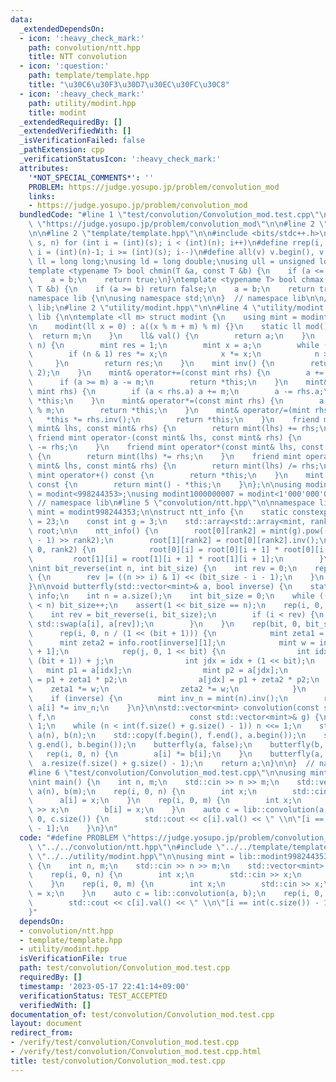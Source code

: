 ```yaml
---
data:
  _extendedDependsOn:
  - icon: ':heavy_check_mark:'
    path: convolution/ntt.hpp
    title: NTT convolution
  - icon: ':question:'
    path: template/template.hpp
    title: "\u30C6\u30F3\u30D7\u30EC\u30FC\u30C8"
  - icon: ':heavy_check_mark:'
    path: utility/modint.hpp
    title: modint
  _extendedRequiredBy: []
  _extendedVerifiedWith: []
  _isVerificationFailed: false
  _pathExtension: cpp
  _verificationStatusIcon: ':heavy_check_mark:'
  attributes:
    '*NOT_SPECIAL_COMMENTS*': ''
    PROBLEM: https://judge.yosupo.jp/problem/convolution_mod
    links:
    - https://judge.yosupo.jp/problem/convolution_mod
  bundledCode: "#line 1 \"test/convolution/Convolution_mod.test.cpp\"\n#define PROBLEM\
    \ \"https://judge.yosupo.jp/problem/convolution_mod\"\n\n#line 2 \"convolution/ntt.hpp\"\
    \n\n#line 2 \"template/template.hpp\"\n\n#include <bits/stdc++.h>\n\n#define rep(i,\
    \ s, n) for (int i = (int)(s); i < (int)(n); i++)\n#define rrep(i, s, n) for (int\
    \ i = (int)(n)-1; i >= (int)(s); i--)\n#define all(v) v.begin(), v.end()\n\nusing\
    \ ll = long long;\nusing ld = long double;\nusing ull = unsigned long long;\n\n\
    template <typename T> bool chmin(T &a, const T &b) {\n    if (a <= b) return false;\n\
    \    a = b;\n    return true;\n}\ntemplate <typename T> bool chmax(T &a, const\
    \ T &b) {\n    if (a >= b) return false;\n    a = b;\n    return true;\n}\n\n\
    namespace lib {\n\nusing namespace std;\n\n}  // namespace lib\n\n// using namespace\
    \ lib;\n#line 2 \"utility/modint.hpp\"\n\n#line 4 \"utility/modint.hpp\"\n\nnamespace\
    \ lib {\n\ntemplate <ll m> struct modint {\n    using mint = modint;\n    ll a;\n\
    \n    modint(ll x = 0) : a((x % m + m) % m) {}\n    static ll mod() {\n      \
    \  return m;\n    }\n    ll& val() {\n        return a;\n    }\n    mint pow(ll\
    \ n) {\n        mint res = 1;\n        mint x = a;\n        while (n) {\n    \
    \        if (n & 1) res *= x;\n            x *= x;\n            n >>= 1;\n   \
    \     }\n        return res;\n    }\n    mint inv() {\n        return pow(m -\
    \ 2);\n    }\n    mint& operator+=(const mint rhs) {\n        a += rhs.a;\n  \
    \      if (a >= m) a -= m;\n        return *this;\n    }\n    mint& operator-=(const\
    \ mint rhs) {\n        if (a < rhs.a) a += m;\n        a -= rhs.a;\n        return\
    \ *this;\n    }\n    mint& operator*=(const mint rhs) {\n        a = a * rhs.a\
    \ % m;\n        return *this;\n    }\n    mint& operator/=(mint rhs) {\n     \
    \   *this *= rhs.inv();\n        return *this;\n    }\n    friend mint operator+(const\
    \ mint& lhs, const mint& rhs) {\n        return mint(lhs) += rhs;\n    }\n   \
    \ friend mint operator-(const mint& lhs, const mint& rhs) {\n        return mint(lhs)\
    \ -= rhs;\n    }\n    friend mint operator*(const mint& lhs, const mint& rhs)\
    \ {\n        return mint(lhs) *= rhs;\n    }\n    friend mint operator/(const\
    \ mint& lhs, const mint& rhs) {\n        return mint(lhs) /= rhs;\n    }\n   \
    \ mint operator+() const {\n        return *this;\n    }\n    mint operator-()\
    \ const {\n        return mint() - *this;\n    }\n};\n\nusing modint998244353\
    \ = modint<998244353>;\nusing modint1000000007 = modint<1'000'000'007>;\n\n} \
    \ // namespace lib\n#line 5 \"convolution/ntt.hpp\"\n\nnamespace lib {\n\nusing\
    \ mint = modint998244353;\n\nstruct ntt_info {\n    static constexpr int rank2\
    \ = 23;\n    const int g = 3;\n    std::array<std::array<mint, rank2 + 1>, 2>\
    \ root;\n\n    ntt_info() {\n        root[0][rank2] = mint(g).pow((mint::mod()\
    \ - 1) >> rank2);\n        root[1][rank2] = root[0][rank2].inv();\n        rrep(i,\
    \ 0, rank2) {\n            root[0][i] = root[0][i + 1] * root[0][i + 1];\n   \
    \         root[1][i] = root[1][i + 1] * root[1][i + 1];\n        }\n    }\n};\n\
    \nint bit_reverse(int n, int bit_size) {\n    int rev = 0;\n    rep(i, 0, bit_size)\
    \ {\n        rev |= ((n >> i) & 1) << (bit_size - i - 1);\n    }\n    return rev;\n\
    }\n\nvoid butterfly(std::vector<mint>& a, bool inverse) {\n    static ntt_info\
    \ info;\n    int n = a.size();\n    int bit_size = 0;\n    while ((1 << bit_size)\
    \ < n) bit_size++;\n    assert(1 << bit_size == n);\n    rep(i, 0, n) {\n    \
    \    int rev = bit_reverse(i, bit_size);\n        if (i < rev) {\n           \
    \ std::swap(a[i], a[rev]);\n        }\n    }\n    rep(bit, 0, bit_size) {\n  \
    \      rep(i, 0, n / (1 << (bit + 1))) {\n            mint zeta1 = 1;\n      \
    \      mint zeta2 = info.root[inverse][1];\n            mint w = info.root[inverse][bit\
    \ + 1];\n            rep(j, 0, 1 << bit) {\n                int idx = i * (1 <<\
    \ (bit + 1)) + j;\n                int jdx = idx + (1 << bit);\n             \
    \   mint p1 = a[idx];\n                mint p2 = a[jdx];\n                a[idx]\
    \ = p1 + zeta1 * p2;\n                a[jdx] = p1 + zeta2 * p2;\n            \
    \    zeta1 *= w;\n                zeta2 *= w;\n            }\n        }\n    }\n\
    \    if (inverse) {\n        mint inv_n = mint(n).inv();\n        rep(i, 0, n)\
    \ a[i] *= inv_n;\n    }\n}\n\nstd::vector<mint> convolution(const std::vector<mint>&\
    \ f,\n                              const std::vector<mint>& g) {\n    int n =\
    \ 1;\n    while (n < int(f.size() + g.size() - 1)) n <<= 1;\n    std::vector<mint>\
    \ a(n), b(n);\n    std::copy(f.begin(), f.end(), a.begin());\n    std::copy(g.begin(),\
    \ g.end(), b.begin());\n    butterfly(a, false);\n    butterfly(b, false);\n \
    \   rep(i, 0, n) {\n        a[i] *= b[i];\n    }\n    butterfly(a, true);\n  \
    \  a.resize(f.size() + g.size() - 1);\n    return a;\n}\n\n}  // namespace lib\n\
    #line 6 \"test/convolution/Convolution_mod.test.cpp\"\n\nusing mint = lib::modint998244353;\n\
    \nint main() {\n    int n, m;\n    std::cin >> n >> m;\n    std::vector<mint>\
    \ a(n), b(m);\n    rep(i, 0, n) {\n        int x;\n        std::cin >> x;\n  \
    \      a[i] = x;\n    }\n    rep(i, 0, m) {\n        int x;\n        std::cin\
    \ >> x;\n        b[i] = x;\n    }\n    auto c = lib::convolution(a, b);\n    rep(i,\
    \ 0, c.size()) {\n        std::cout << c[i].val() << \" \\n\"[i == int(c.size())\
    \ - 1];\n    }\n}\n"
  code: "#define PROBLEM \"https://judge.yosupo.jp/problem/convolution_mod\"\n\n#include\
    \ \"../../convolution/ntt.hpp\"\n#include \"../../template/template.hpp\"\n#include\
    \ \"../../utility/modint.hpp\"\n\nusing mint = lib::modint998244353;\n\nint main()\
    \ {\n    int n, m;\n    std::cin >> n >> m;\n    std::vector<mint> a(n), b(m);\n\
    \    rep(i, 0, n) {\n        int x;\n        std::cin >> x;\n        a[i] = x;\n\
    \    }\n    rep(i, 0, m) {\n        int x;\n        std::cin >> x;\n        b[i]\
    \ = x;\n    }\n    auto c = lib::convolution(a, b);\n    rep(i, 0, c.size()) {\n\
    \        std::cout << c[i].val() << \" \\n\"[i == int(c.size()) - 1];\n    }\n\
    }"
  dependsOn:
  - convolution/ntt.hpp
  - template/template.hpp
  - utility/modint.hpp
  isVerificationFile: true
  path: test/convolution/Convolution_mod.test.cpp
  requiredBy: []
  timestamp: '2023-05-17 22:41:14+09:00'
  verificationStatus: TEST_ACCEPTED
  verifiedWith: []
documentation_of: test/convolution/Convolution_mod.test.cpp
layout: document
redirect_from:
- /verify/test/convolution/Convolution_mod.test.cpp
- /verify/test/convolution/Convolution_mod.test.cpp.html
title: test/convolution/Convolution_mod.test.cpp
---
```

